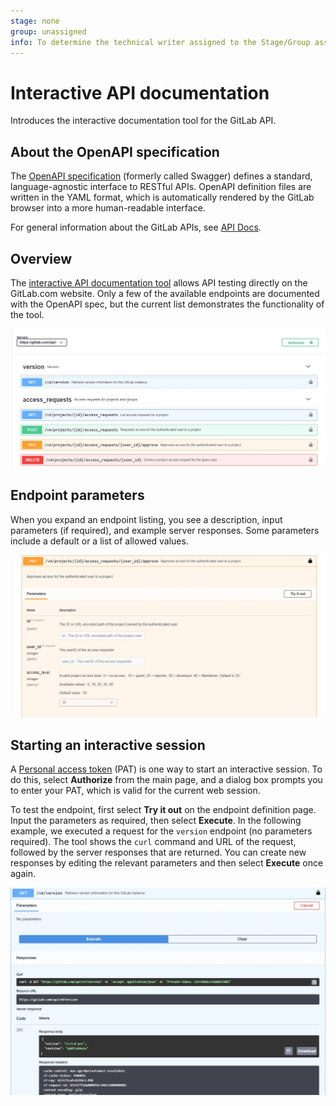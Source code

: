 ```yaml
---
stage: none
group: unassigned
info: To determine the technical writer assigned to the Stage/Group associated with this page, see https://about.gitlab.com/handbook/engineering/ux/technical-writing/#assignments
---
```


# Interactive API documentation

Introduces the interactive documentation tool for the GitLab API.

## About the OpenAPI specification

The [OpenAPI specification](https://swagger.io/specification/) (formerly called Swagger) defines a
standard, language-agnostic interface to RESTful APIs. OpenAPI definition files are written in the
YAML format, which is automatically rendered by the GitLab browser into a more human-readable interface.

For general information about the GitLab APIs, see [API Docs](../README.md).

## Overview

<!--
The following link is absolute rather than relative because it needs to be viewed through the GitLab
Open API file viewer: https://docs.gitlab.com/ee/user/project/repository/index.html#openapi-viewer.
-->
The [interactive API documentation tool](https://gitlab.com/gitlab-org/gitlab/-/blob/master/doc/api/openapi/openapi.yaml)
allows API testing directly on the GitLab.com website. Only a few of the available endpoints are
documented with the OpenAPI spec, but the current list demonstrates the functionality of the tool.

![API viewer screenshot](img/apiviewer01-fs8.png)

## Endpoint parameters

When you expand an endpoint listing, you see a description, input parameters (if required),
and example server responses. Some parameters include a default or a list of allowed values.

![API viewer screenshot](img/apiviewer04-fs8.png)

## Starting an interactive session

A [Personal access token](../../user/profile/personal_access_tokens.md) (PAT) is one way to
start an interactive session. To do this, select **Authorize** from the main page, and a
dialog box prompts you to enter your PAT, which is valid for the current web session.

To test the endpoint, first select **Try it out** on the endpoint definition page. Input the parameters
as required, then select **Execute**. In the following example, we executed a request for the `version`
endpoint (no parameters required). The tool shows the `curl` command and URL of the request, followed
by the server responses that are returned. You can create new responses by editing the relevant parameters
and then select **Execute** once again.

![API viewer screenshot](img/apiviewer03-fs8.png)
